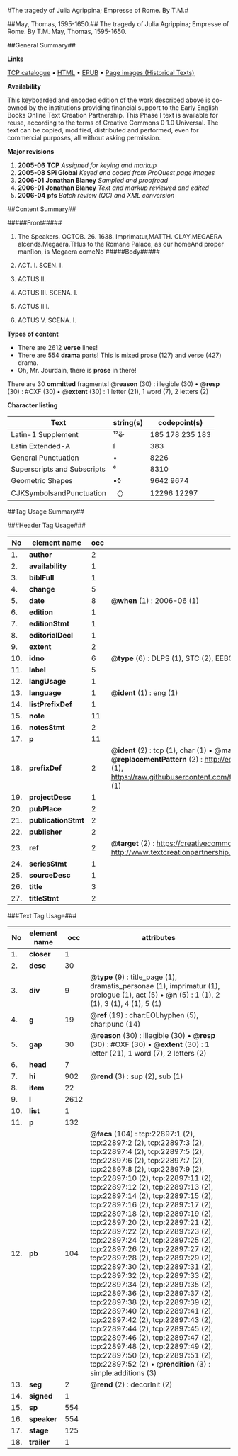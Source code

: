 #The tragedy of Julia Agrippina; Empresse of Rome. By T.M.#

##May, Thomas, 1595-1650.##
The tragedy of Julia Agrippina; Empresse of Rome. By T.M.
May, Thomas, 1595-1650.

##General Summary##

**Links**

[TCP catalogue](http://www.ota.ox.ac.uk/tcp/)  • 
[HTML](http://tei.it.ox.ac.uk/tcp/Texts-HTML/free/A07/A07332.html)  • 
[EPUB](http://tei.it.ox.ac.uk/tcp/Texts-EPUB/free/A07/A07332.epub) • 
[Page images (Historical Texts)](https://data.historicaltexts.jisc.ac.uk/view?pubId=eebo-99857207e&pageId=eebo-99857207e-22897-1)

**Availability**

This keyboarded and encoded edition of the
	       work described above is co-owned by the institutions
	       providing financial support to the Early English Books
	       Online Text Creation Partnership. This Phase I text is
	       available for reuse, according to the terms of Creative
	       Commons 0 1.0 Universal. The text can be copied,
	       modified, distributed and performed, even for
	       commercial purposes, all without asking permission.

**Major revisions**

1. __2005-06__ __TCP__ *Assigned for keying and markup*
1. __2005-08__ __SPi Global__ *Keyed and coded from ProQuest page images*
1. __2006-01__ __Jonathan Blaney__ *Sampled and proofread*
1. __2006-01__ __Jonathan Blaney__ *Text and markup reviewed and edited*
1. __2006-04__ __pfs__ *Batch review (QC) and XML conversion*

##Content Summary##

#####Front#####

1. The Speakers.
OCTOB. 26. 1638. Imprimatur,MATTH. CLAY.MEGAERA aſcends.Megaera.THus to the Romane Palace, as our homeAnd proper manſion, is Megaera comeNo 
#####Body#####

1. ACT. I. SCEN. I.

1. ACTUS II.

1. ACTUS III. SCENA. I.

1. ACTUS IIII.

1. ACTUS V. SCENA. I.

**Types of content**

  * There are 2612 **verse** lines!
  * There are 554 **drama** parts! This is mixed prose (127) and verse (427) drama.
  * Oh, Mr. Jourdain, there is **prose** in there!

There are 30 **ommitted** fragments! 
 @__reason__ (30) : illegible (30)  •  @__resp__ (30) : #OXF (30)  •  @__extent__ (30) : 1 letter (21), 1 word (7), 2 letters (2)

**Character listing**


|Text|string(s)|codepoint(s)|
|---|---|---|
|Latin-1 Supplement|¹²ë·|185 178 235 183|
|Latin Extended-A|ſ|383|
|General Punctuation|•|8226|
|Superscripts             and Subscripts|⁶|8310|
|Geometric Shapes|▪◊|9642 9674|
|CJKSymbolsandPunctuation|〈〉|12296 12297|

##Tag Usage Summary##

###Header Tag Usage###

|No|element name|occ|attributes|
|---|---|---|---|
|1.|__author__|2||
|2.|__availability__|1||
|3.|__biblFull__|1||
|4.|__change__|5||
|5.|__date__|8| @__when__ (1) : 2006-06 (1)|
|6.|__edition__|1||
|7.|__editionStmt__|1||
|8.|__editorialDecl__|1||
|9.|__extent__|2||
|10.|__idno__|6| @__type__ (6) : DLPS (1), STC (2), EEBO-CITATION (1), PROQUEST (1), VID (1)|
|11.|__label__|5||
|12.|__langUsage__|1||
|13.|__language__|1| @__ident__ (1) : eng (1)|
|14.|__listPrefixDef__|1||
|15.|__note__|11||
|16.|__notesStmt__|2||
|17.|__p__|11||
|18.|__prefixDef__|2| @__ident__ (2) : tcp (1), char (1)  •  @__matchPattern__ (2) : ([0-9\-]+):([0-9IVX]+) (1), (.+) (1)  •  @__replacementPattern__ (2) : http://eebo.chadwyck.com/downloadtiff?vid=$1&page=$2 (1), https://raw.githubusercontent.com/textcreationpartnership/Texts/master/tcpchars.xml#$1 (1)|
|19.|__projectDesc__|1||
|20.|__pubPlace__|2||
|21.|__publicationStmt__|2||
|22.|__publisher__|2||
|23.|__ref__|2| @__target__ (2) : https://creativecommons.org/publicdomain/zero/1.0/ (1), http://www.textcreationpartnership.org/docs/. (1)|
|24.|__seriesStmt__|1||
|25.|__sourceDesc__|1||
|26.|__title__|3||
|27.|__titleStmt__|2||


###Text Tag Usage###

|No|element name|occ|attributes|
|---|---|---|---|
|1.|__closer__|1||
|2.|__desc__|30||
|3.|__div__|9| @__type__ (9) : title_page (1), dramatis_personae (1), imprimatur (1), prologue (1), act (5)  •  @__n__ (5) : 1 (1), 2 (1), 3 (1), 4 (1), 5 (1)|
|4.|__g__|19| @__ref__ (19) : char:EOLhyphen (5), char:punc (14)|
|5.|__gap__|30| @__reason__ (30) : illegible (30)  •  @__resp__ (30) : #OXF (30)  •  @__extent__ (30) : 1 letter (21), 1 word (7), 2 letters (2)|
|6.|__head__|7||
|7.|__hi__|902| @__rend__ (3) : sup (2), sub (1)|
|8.|__item__|22||
|9.|__l__|2612||
|10.|__list__|1||
|11.|__p__|132||
|12.|__pb__|104| @__facs__ (104) : tcp:22897:1 (2), tcp:22897:2 (2), tcp:22897:3 (2), tcp:22897:4 (2), tcp:22897:5 (2), tcp:22897:6 (2), tcp:22897:7 (2), tcp:22897:8 (2), tcp:22897:9 (2), tcp:22897:10 (2), tcp:22897:11 (2), tcp:22897:12 (2), tcp:22897:13 (2), tcp:22897:14 (2), tcp:22897:15 (2), tcp:22897:16 (2), tcp:22897:17 (2), tcp:22897:18 (2), tcp:22897:19 (2), tcp:22897:20 (2), tcp:22897:21 (2), tcp:22897:22 (2), tcp:22897:23 (2), tcp:22897:24 (2), tcp:22897:25 (2), tcp:22897:26 (2), tcp:22897:27 (2), tcp:22897:28 (2), tcp:22897:29 (2), tcp:22897:30 (2), tcp:22897:31 (2), tcp:22897:32 (2), tcp:22897:33 (2), tcp:22897:34 (2), tcp:22897:35 (2), tcp:22897:36 (2), tcp:22897:37 (2), tcp:22897:38 (2), tcp:22897:39 (2), tcp:22897:40 (2), tcp:22897:41 (2), tcp:22897:42 (2), tcp:22897:43 (2), tcp:22897:44 (2), tcp:22897:45 (2), tcp:22897:46 (2), tcp:22897:47 (2), tcp:22897:48 (2), tcp:22897:49 (2), tcp:22897:50 (2), tcp:22897:51 (2), tcp:22897:52 (2)  •  @__rendition__ (3) : simple:additions (3)|
|13.|__seg__|2| @__rend__ (2) : decorInit (2)|
|14.|__signed__|1||
|15.|__sp__|554||
|16.|__speaker__|554||
|17.|__stage__|125||
|18.|__trailer__|1||
